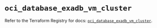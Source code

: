 # `oci_database_exadb_vm_cluster`

Refer to the Terraform Registry for docs: [`oci_database_exadb_vm_cluster`](https://registry.terraform.io/providers/oracle/oci/6.18.0/docs/resources/database_exadb_vm_cluster).
